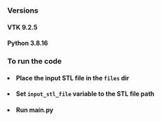 ### Versions
#### VTK 9.2.5
#### Python 3.8.16

### To run the code
#### <li> Place the input STL file in the `files` dir
#### <li> Set `input_stl_file` variable to the STL file path
#### <li> Run main.py
